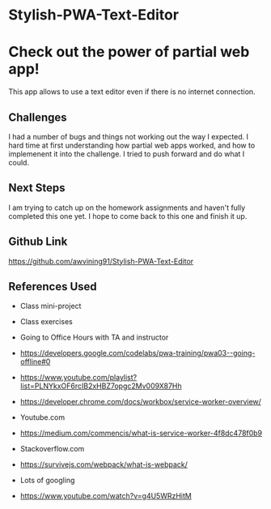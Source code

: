 # Stylish-PWA-Text-Editor

# Check out the power of partial web app!

This app allows to use a text editor even if there is no internet connection.

## Challenges

I had a number of bugs and things not working out the way I expected. I hard time at first understanding how partial web apps worked, and how to implemenent it into the challenge. I tried to push forward and do what I could.

## Next Steps

I am trying to catch up on the homework assignments and haven't fully completed this one yet. I hope to come back to this one and finish it up. 

## Github Link

https://github.com/awvining91/Stylish-PWA-Text-Editor


## References Used

- Class mini-project

- Class exercises

- Going to Office Hours with TA and instructor

- https://developers.google.com/codelabs/pwa-training/pwa03--going-offline#0

- https://www.youtube.com/playlist?list=PLNYkxOF6rcIB2xHBZ7opgc2Mv009X87Hh

- https://developer.chrome.com/docs/workbox/service-worker-overview/

- Youtube.com

- https://medium.com/commencis/what-is-service-worker-4f8dc478f0b9

- Stackoverflow.com

- https://survivejs.com/webpack/what-is-webpack/

- Lots of googling 

- https://www.youtube.com/watch?v=g4U5WRzHitM
